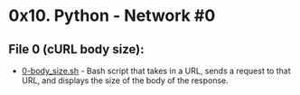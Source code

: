 # 0x10. Python - Network #0

## File 0 (cURL body size):
* [0-body_size.sh](./0-body_size.sh) - Bash script that takes in a URL, sends a request to that URL, and displays the size of the body of the response.

